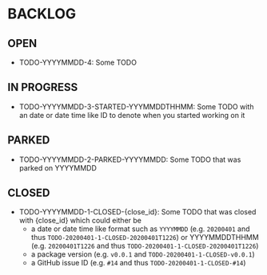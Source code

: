 BACKLOG
================

<!-- BACKLOG.md is generated from BACKLOG.Rmd. Please edit that file -->

## OPEN

  - TODO-YYYYMMDD-4: Some TODO

## IN PROGRESS

  - TODO-YYYYMMDD-3-STARTED-YYYMMDDTHHMM: Some TODO with an date or date
    time like ID to denote when you started working on it

## PARKED

  - TODO-YYYYMMDD-2-PARKED-YYYYMMDD: Some TODO that was parked on
    YYYYMMDD

## CLOSED

  - TODO-YYYYMMDD-1-CLOSED-{close\_id}: Some TODO that was closed with
    {close\_id} which could either be
      - a date or date time like format such as `YYYYMMDD` (e.g.
        `20200401` and thus `TODO-20200401-1-CLOSED-20200401T1226`) or
        YYYYMMDDTHHMM (e.g. `20200401T1226` and thus
        `TODO-20200401-1-CLOSED-20200401T1226`)
      - a package version (e.g. `v0.0.1` and
        `TODO-20200401-1-CLOSED-v0.0.1`)
      - a GitHub issue ID (e.g. `#14` and thus
        `TODO-20200401-1-CLOSED-#14`)
